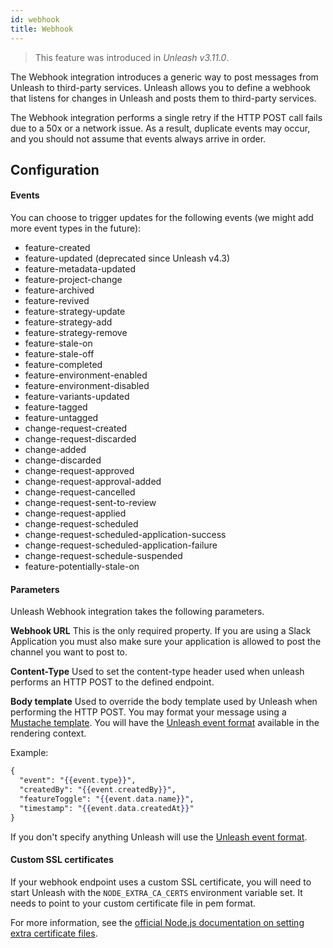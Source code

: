 ```yaml
---
id: webhook
title: Webhook
---
```


> This feature was introduced in _Unleash v3.11.0_.

The Webhook integration introduces a generic way to post messages from Unleash to third-party services. Unleash allows you to define a webhook that listens for changes in Unleash and posts them to third-party services.

The Webhook integration performs a single retry if the HTTP POST call fails due to a 50x or a network issue. As a result, duplicate events may occur, and you should not assume that events always arrive in order.

## Configuration

#### Events

You can choose to trigger updates for the following events (we might add more event types in the future):

- feature-created
- feature-updated (deprecated since Unleash v4.3)
- feature-metadata-updated
- feature-project-change
- feature-archived
- feature-revived
- feature-strategy-update
- feature-strategy-add
- feature-strategy-remove
- feature-stale-on
- feature-stale-off
- feature-completed
- feature-environment-enabled
- feature-environment-disabled
- feature-variants-updated
- feature-tagged
- feature-untagged
- change-request-created
- change-request-discarded
- change-added
- change-discarded
- change-request-approved
- change-request-approval-added
- change-request-cancelled
- change-request-sent-to-review
- change-request-applied
- change-request-scheduled
- change-request-scheduled-application-success
- change-request-scheduled-application-failure
- change-request-schedule-suspended
- feature-potentially-stale-on

#### Parameters

Unleash Webhook integration takes the following parameters.

**Webhook URL** This is the only required property. If you are using a Slack Application you must also make sure your application is allowed to post the channel you want to post to.

**Content-Type** Used to set the content-type header used when unleash performs an HTTP POST to the defined endpoint.

**Body template** Used to override the body template used by Unleash when performing the HTTP POST. You may format your message using a [Mustache template](https://mustache.github.io). You will have the [Unleash event format](/reference/api/legacy/unleash/admin/events) available in the rendering context.

Example:

```mustache
{
  "event": "{{event.type}}",
  "createdBy": "{{event.createdBy}}",
  "featureToggle": "{{event.data.name}}",
  "timestamp": "{{event.data.createdAt}}"
}
```

If you don't specify anything Unleash will use the [Unleash event format](/reference/api/legacy/unleash/admin/events).

#### Custom SSL certificates

If your webhook endpoint uses a custom SSL certificate,
you will need to start Unleash with the `NODE_EXTRA_CA_CERTS` environment variable set.
It needs to point to your custom certificate file in pem format.

For more information, see the [official Node.js documentation on setting extra certificate files](https://nodejs.org/api/cli.html#node_extra_ca_certsfile).
